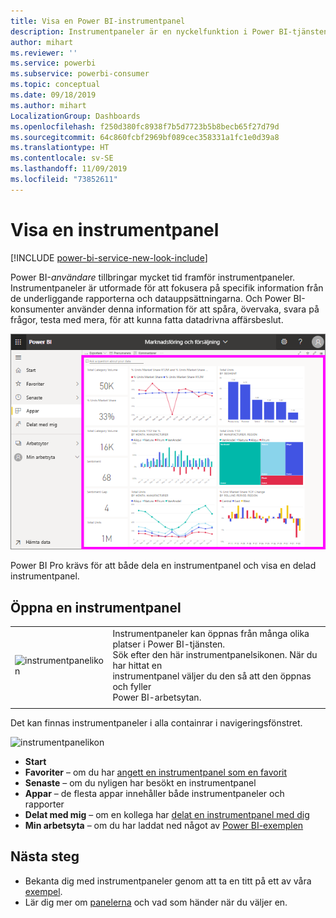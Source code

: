 ```yaml
---
title: Visa en Power BI-instrumentpanel
description: Instrumentpaneler är en nyckelfunktion i Power BI-tjänsten. Lär dig att öppna och visa en instrumentpanel.
author: mihart
ms.reviewer: ''
ms.service: powerbi
ms.subservice: powerbi-consumer
ms.topic: conceptual
ms.date: 09/18/2019
ms.author: mihart
LocalizationGroup: Dashboards
ms.openlocfilehash: f250d380fc8938f7b5d7723b5b8becb65f27d79d
ms.sourcegitcommit: 64c860fcbf2969bf089cec358331a1fc1e0d39a8
ms.translationtype: HT
ms.contentlocale: sv-SE
ms.lasthandoff: 11/09/2019
ms.locfileid: "73852611"
---
```

# <a name="view-a-dashboard"></a>Visa en instrumentpanel

[!INCLUDE [power-bi-service-new-look-include](../includes/power-bi-service-new-look-include.md)]

Power BI-*användare* tillbringar mycket tid framför instrumentpaneler. Instrumentpaneler är utformade för att fokusera på specifik information från de underliggande rapporterna och datauppsättningarna. Och Power BI-konsumenter använder denna information för att spåra, övervaka, svara på frågor, testa med mera, för att kunna fatta datadrivna affärsbeslut.

![instrumentpanel](media/end-user-dashboard-open/power-bi-new-dash-new.png)


Power BI Pro krävs för att både dela en instrumentpanel och visa en delad instrumentpanel.

## <a name="open-a-dashboard"></a>Öppna en instrumentpanel



|              |         |
|------------|--------------------------------|
|![instrumentpanelikon](media/end-user-dashboard-open/power-bi-dashboard-icon.png)      |Instrumentpaneler kan öppnas från många olika platser i Power BI-tjänsten. <br> Sök efter den här instrumentpanelsikonen. När du har hittat en <br>instrumentpanel väljer du den så att den öppnas och fyller <br>Power BI-arbetsytan. |
|                    |          |



Det kan finnas instrumentpaneler i alla containrar i navigeringsfönstret. 

![instrumentpanelikon](media/end-user-dashboard-open/power-bi-open-dashboards.gif)

- **Start** 
- **Favoriter** – om du har [angett en instrumentpanel som en favorit](end-user-favorite.md)
- **Senaste** – om du nyligen har besökt en instrumentpanel
- **Appar** – de flesta appar innehåller både instrumentpaneler och rapporter
- **Delat med mig** – om en kollega har [delat en instrumentpanel med dig](end-user-shared-with-me.md)
- **Min arbetsyta** – om du har laddat ned något av [Power BI-exemplen](../sample-datasets.md)



## <a name="next-steps"></a>Nästa steg
* Bekanta dig med instrumentpaneler genom att ta en titt på ett av våra [exempel](../sample-tutorial-connect-to-the-samples.md).
* Lär dig mer om [panelerna](end-user-tiles.md) och vad som händer när du väljer en.